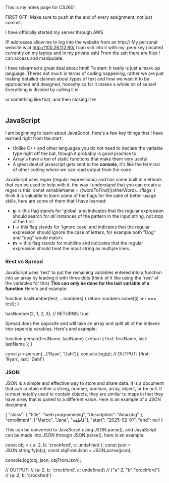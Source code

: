 This is my notes page for CS260!

FIRST OFF: Make sure to push at the end of every assignment, not just commit.

I have officially started my server through AWS

IP addresses allow me to log into the website from an http://
My personal website is at http://100.26.112.80/
I can ssh into it with my .pem key (located currently on my laptop and in my private ssh)
From the ssh there are files I can access and manipulate.

I have relearned a great deal about html!
To start: it really is just a mark-up language. Theres not much in terms of coding happening, rather we are just making detailed claimes about types of text and how we want it to be approached and designed, honestly so far it makes a whole lot of sense! Everything is divided by calling it ie <div> or something like that, and then closing it ie </div>.

<h2>JavaScript</h2>

I am beginning to learn about JavaScript, here's a few key things that I have learned right from the start:
<ul>
  <li>Unlike C++ and other languages you do not need to declare the variable type right off the bat, though it probably is good practice to.</li>
  <li>Array's have a ton of static functions that make them very useful</li>
  <li>A great deal of javascript gets sent to the <strong>console</strong>, it's like the terminal of other coding where we can read output from the code</li>
</ul>

JavaScript uses regex (regular expressions) and has some built in methods that can be used to help with it, the way I understand that you can create a regex is this:
const variableName = /(wordToFind)|(otherWord).../flags;
I think it is valuable to learn some of the flags for the sake of better usage skills, here are some of them that I have learned:
<ul>
  <li><strong>g</strong> -> this flag stands for 'global' and indicates that the regular expression should search for <i>all</i> instances of the pattern in the input string, not stop at the first</li>
  <li><strong>i</strong> -> this flag stands for 'ignore case' and indicates that the regular expression should ignore the case of letters, for example both "Dog" and "dog" would match.</li>
  <li><strong>m</strong> -> this flag stands for multiline and indicates that the regular expression should treat the input string as multiple lines.</li>
</ul>

<h3>Rest vs Spread</h3>

JavaScript uses 'rest' to put the remaining variables entered into a function into an array by leading it with three dots (think of it like using the 'rest' of the variables for this).<strong>This can only be done for the last variable of a function</strong> Here's and example:

function hasNumber(test, ...numbers) {
  return numbers.some((i) => i === test);
}

hasNumber(2, 1, 2, 3);
// RETURNS: true

Spread does the opposite and will take an array and split all of the indexes into seperate varables. Here's and example: 

function person(firstName, lastName) {
  return { first: firstName, last: lastName };
}

const p = person(...['Ryan', 'Dahl']);
console.log(p);
// OUTPUT: {first: 'Ryan', last: 'Dahl'}

<h3>JSON</h3>

JSON is a simple and effective way to store and share data. It is a document that can contain either a string, number, boolean, array, object, or be null. It is most notably used to contain objects, they are similar to maps in that they have a key that is paired to a different value. Here is an example of a JSON document:

{
  "class": {
    "title": "web programming",
    "description": "Amazing"
  },
  "enrollment": ["Marco", "Jana", "فَاطِمَة"],
  "start": "2025-02-01",
  "end": null
}

This can be converted to JavaScript using JSON.parse(), and JavaScript can be made into JSON through JSON.parse(), here is an example:

const obj = { a: 2, b: 'crockford', c: undefined };
const json = JSON.stringify(obj);
const objFromJson = JSON.parse(json);

console.log(obj, json, objFromJson);

// OUTPUT:
// {a: 2, b: 'crockford', c: undefined}
// {"a":2, "b":"crockford"}
// {a: 2, b: 'crockford'}
